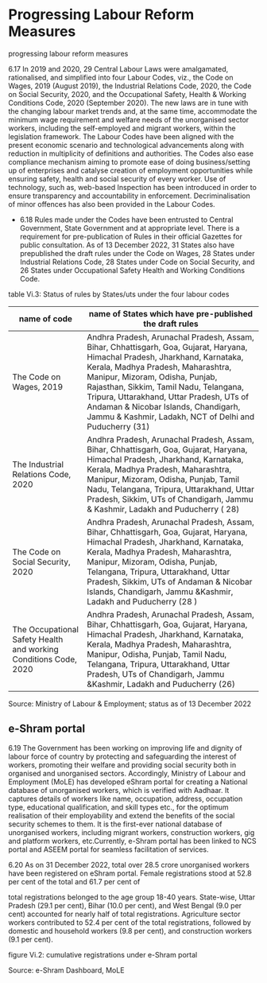 # Progressing Labour Reform Measures

progressing labour reform measures

6.17 In  2019  and  2020,  29  Central  Labour  Laws  were  amalgamated,  rationalised,  and simplified into four Labour Codes, viz., the Code on Wages, 2019 (August 2019), the Industrial Relations Code, 2020, the Code on Social Security, 2020, and the Occupational Safety, Health &amp; Working Conditions Code, 2020 (September 2020). The new laws are in tune with the changing labour market trends and, at the same time, accommodate the minimum wage requirement and welfare  needs  of  the  unorganised  sector  workers,  including  the  self-employed  and  migrant workers, within the legislation framework. The Labour Codes have been aligned with the present economic  scenario  and  technological  advancements  along  with  reduction  in  multiplicity  of definitions and authorities. The Codes also ease compliance mechanism aiming to promote ease of doing business/setting up of enterprises and catalyse creation of employment opportunities while ensuring safety, health and social security of every worker. Use of technology, such as, web-based Inspection has been introduced in order to ensure transparency and accountability in enforcement. Decriminalisation of minor offences has also been provided in the Labour Codes.

- 6.18 Rules  made  under  the  Codes  have  been  entrusted  to  Central  Government,  State Government and at appropriate level. There is a requirement for pre-publication of Rules in their official Gazettes for public consultation. As of 13 December 2022, 31 States also have prepublished the draft rules under the Code on Wages, 28 States under Industrial Relations Code, 28 States under Code on Social Security, and 26 States under Occupational Safety Health and Working Conditions Code.

table Vi.3: Status of rules by States/uts under the four labour codes

| name of code                                                     | name of States which have pre-published the draft rules                                                                                                                                                                                                                                                                                                                                     |
|------------------------------------------------------------------|---------------------------------------------------------------------------------------------------------------------------------------------------------------------------------------------------------------------------------------------------------------------------------------------------------------------------------------------------------------------------------------------|
| The Code on Wages, 2019                                          | Andhra Pradesh, Arunachal Pradesh, Assam, Bihar, Chhattisgarh, Goa, Gujarat, Haryana, Himachal Pradesh, Jharkhand, Karnataka, Kerala, Madhya Pradesh, Maharashtra, Manipur, Mizoram, Odisha, Punjab, Rajasthan, Sikkim, Tamil Nadu, Telangana, Tripura, Uttarakhand, Uttar Pradesh, UTs of Andaman & Nicobar Islands, Chandigarh, Jammu & Kashmir, Ladakh, NCT of Delhi and Puducherry (31) |
| The Industrial Relations Code, 2020                              | Andhra Pradesh, Arunachal Pradesh, Assam, Bihar, Chhattisgarh, Goa, Gujarat, Haryana, Himachal Pradesh, Jharkhand, Karnataka, Kerala, Madhya Pradesh, Maharashtra, Manipur, Mizoram, Odisha, Punjab, Tamil Nadu, Telangana, Tripura, Uttarakhand, Uttar Pradesh, Sikkim, UTs of Chandigarh, Jammu & Kashmir, Ladakh and Puducherry ( 28)                                                    |
| The Code on Social Security, 2020                                | Andhra Pradesh, Arunachal Pradesh, Assam, Bihar, Chhattisgarh, Goa, Gujarat, Haryana, Himachal Pradesh, Jharkhand, Karnataka, Kerala, Madhya Pradesh, Maharashtra, Manipur, Mizoram, Odisha, Punjab, Telangana, Tripura, Uttarakhand, Uttar Pradesh, Sikkim, UTs of Andaman & Nicobar Islands, Chandigarh, Jammu &Kashmir, Ladakh and Puducherry (28 )                                      |
| The Occupational Safety Health and working Conditions Code, 2020 | Andhra Pradesh, Arunachal Pradesh, Assam, Bihar, Chhattisgarh, Goa, Gujarat, Haryana, Himachal Pradesh, Jharkhand, Karnataka, Kerala, Madhya Pradesh, Maharashtra, Manipur, Odisha, Punjab, Tamil Nadu, Telangana, Tripura, Uttarakhand, Uttar Pradesh, UTs of Chandigarh, Jammu &Kashmir, Ladakh and Puducherry (26)                                                                       |

Source: Ministry of Labour &amp; Employment; status as of 13 December 2022

## e-Shram portal

6.19 The Government has been working on improving life and dignity of labour force of country by protecting and safeguarding the interest of workers, promoting their welfare and providing social security both in organised and unorganised sectors. Accordingly, Ministry of Labour and Employment (MoLE) has developed eShram portal for creating a National database of  unorganised  workers,  which  is  verified  with Aadhaar.  It  captures  details  of  workers  like name, occupation, address, occupation type, educational qualification, and skill types etc., for the optimum realisation of their employability and extend the benefits of the social security schemes to them. It is the first-ever national database of unorganised workers, including migrant workers,  construction  workers,  gig  and  platform  workers,  etc.Currently,  e-Shram  portal  has been linked to NCS portal and ASEEM portal for seamless facilitation of services.

6.20 As on 31 December 2022, total over 28.5 crore unorganised workers have been registered on eShram portal. Female registrations stood at 52.8 per cent of the total and 61.7 per cent of

total registrations belonged to the age group 18-40 years. State-wise, Uttar Pradesh (29.1 per cent), Bihar (10.0 per cent), and West Bengal (9.0 per cent) accounted for nearly half of total registrations. Agriculture sector workers contributed to 52.4 per cent of the total registrations, followed by domestic and household workers (9.8 per cent), and construction workers (9.1 per cent).

figure Vi.2: cumulative registrations under e-Shram portal

<!-- image -->

Source: e-Shram Dashboard, MoLE

##